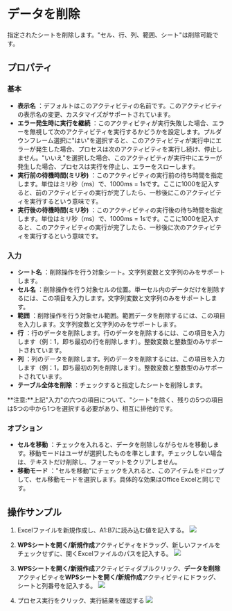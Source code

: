 # データを削除

指定されたシートを削除します。"セル、行、列、範囲、シート"は削除可能です。

## プロパティ

### 基本

- **表示名** ：デフォルトはこのアクティビティの名前です。このアクティビティの表示名の変更、カスタマイズがサポートされています。
- **エラー発生時に実行を継続** ：このアクティビティが実行失敗した場合、エラーを無視して次のアクティビティを実行するかどうかを設定します。プルダウンフレーム選択に"はい"を選択すると、このアクティビティが実行中にエラーが発生した場合、プロセスは次のアクティビティを実行し続け、停止しません。"いいえ"を選択した場合、このアクティビティが実行中にエラーが発生した場合、プロセスは実行を停止し、エラーをスローします。
- **実行前の待機時間(ミリ秒)** ：このアクティビティの実行前の待ち時間を指定します。単位はミリ秒（ms）で、1000ms = 1sです。ここに1000を記入すると、前のアクティビティの実行が完了したら、一秒後にこのアクティビティを実行するという意味です。
- **実行後の待機時間(ミリ秒)** ：このアクティビティの実行後の待ち時間を指定します。単位はミリ秒（ms）で、1000ms = 1sです。ここに1000を記入すると、このアクティビティの実行が完了したら、一秒後に次のアクティビティを実行するという意味です。


### 入力

- **シート名** ：削除操作を行う対象シート。文字列変数と文字列のみをサポートします。
- **セル名** ：削除操作を行う対象セルの位置。単一セル内のデータだけを削除するには、この項目を入力します。文字列変数と文字列のみをサポートします。
- **範囲** ：削除操作を行う対象セル範囲。範囲データを削除するには、この項目を入力します。文字列変数と文字列のみをサポートします。
- **行** ：行のデータを削除します。行のデータを削除するには、この項目を入力します（例：1，即ち最初の行を削除します）。整数変数と整数型のみサポートされています。
- **列** ：列のデータを削除します。列のデータを削除するには、この項目を入力します（例：1，即ち最初の列を削除します）。整数変数と整数型のみサポートされています。
- **テーブル全体を削除** ：チェックすると指定したシートを削除します。

**注意:**上記"入力"の六つの項目について、"シート"を除く、残りの5つの項目は5つの中から1つを選択する必要があり、相互に排他的です。

### オプション

- **セルを移動** ：チェックを入れると、データを削除しながらセルを移動します。移動モードはユーザが選択したものを準とします。チェックしない場合は、テキストだけ削除し、フォーマットをクリアしません。
- **移動モード** ："セルを移動"にチェックを入れると、このアイテムをドロップして、セル移動モードを選択します。具体的な効果はOffice Excelと同じです。


## 操作サンプル
1. Excelファイルを新規作成し、A1:B7に読み込む値を記入する。
![](https://docimages.blob.core.chinacloudapi.cn/images/Activities/wps9.png)

2. **WPSシートを開く/新規作成**アクティビティをドラッグ、新しいファイルをチェックせずに、開くExcelファイルのパスを記入する。
![](https://docimages.blob.core.chinacloudapi.cn/images/Activities/wps5.png)

3. **WPSシートを開く/新規作成**アクティビティダブルクリック、**データを削除**アクティビティを**WPSシートを開く/新規作成**アクティビティにドラッグ、シートと列番号を記入する。
![](https://docimages.blob.core.chinacloudapi.cn/images/Activities/wps27.png)

4. プロセス実行をクリック、実行結果を確認する
![](https://docimages.blob.core.chinacloudapi.cn/images/Activities/wps28.png)
